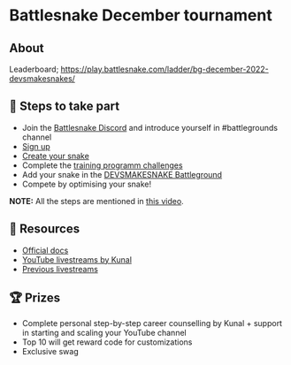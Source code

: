 # Battlesnake December tournament

## About
Leaderboard; https://play.battlesnake.com/ladder/bg-december-2022-devsmakesnakes/

## 🚨 Steps to take part
- Join the [Battlesnake Discord](https://discord.com/invite/hD8fvUGcqC) and introduce yourself in #battlegrounds channel
- [Sign up](https://play.battlesnake.com)
- [Create your snake](https://play.battlesnake.com/account/snakes/interstitial/)
- Complete the [training programm challenges](https://play.battlesnake.com/challenges/)
- Add your snake in the [DEVSMAKESNAKE Battleground](https://play.battlesnake.com/challenges/)
- Compete by optimising your snake!

**NOTE:** All the steps are mentioned in [this video](https://youtu.be/LDsUpjLV5Uk).

## 📄 Resources
- [Official docs](https://docs.battlesnake.com)
- [YouTube livestreams by Kunal](https://www.youtube.com/KunalKushwaha)
- [Previous livestreams](https://www.twitch.tv/BattlesnakeOfficial/videos)

## 🏆 Prizes
- Complete personal step-by-step career counselling by Kunal + support in starting and scaling your YouTube channel
- Top 10 will get reward code for customizations
- Exclusive swag
